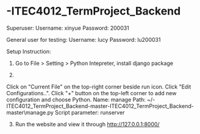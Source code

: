 # -ITEC4012_TermProject_Backend

Superuser:
Username: xinyue
Password: 200031

General user for  testing:
Username: lucy
Password: lu200031

Setup Instruction:
1. Go to File > Setting > Python Intepreter, install django package

2. 
Click on "Current File" on the top-right corner beside run icon. 
Click "Edit Configurations..".
Click "+" button on the top-left corner to add new configuration and choose Python.
Name: manage
Path: ~/-ITEC4012_TermProject_Backend-master\-ITEC4012_TermProject_Backend-master\manage.py
Script parameter: runserver

3. Run the website and view it through http://127.0.0.1:8000/
